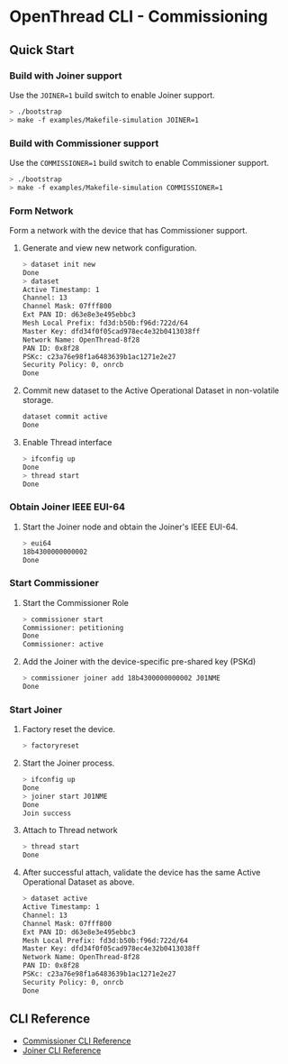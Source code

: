 # OpenThread CLI - Commissioning

## Quick Start

### Build with Joiner support

Use the `JOINER=1` build switch to enable Joiner support.

```bash
> ./bootstrap
> make -f examples/Makefile-simulation JOINER=1
```

### Build with Commissioner support

Use the `COMMISSIONER=1` build switch to enable Commissioner support.

```bash
> ./bootstrap
> make -f examples/Makefile-simulation COMMISSIONER=1
```

### Form Network

Form a network with the device that has Commissioner support.

1. Generate and view new network configuration.

    ```bash
    > dataset init new
    Done
    > dataset
    Active Timestamp: 1
    Channel: 13
    Channel Mask: 07fff800
    Ext PAN ID: d63e8e3e495ebbc3
    Mesh Local Prefix: fd3d:b50b:f96d:722d/64
    Master Key: dfd34f0f05cad978ec4e32b0413038ff
    Network Name: OpenThread-8f28
    PAN ID: 0x8f28
    PSKc: c23a76e98f1a6483639b1ac1271e2e27
    Security Policy: 0, onrcb
    Done
    ```

2. Commit new dataset to the Active Operational Dataset in non-volatile storage.

    ```bash
    dataset commit active
    Done
    ```

3. Enable Thread interface

    ```bash
    > ifconfig up
    Done
    > thread start
    Done
    ```

### Obtain Joiner IEEE EUI-64

1. Start the Joiner node and obtain the Joiner's IEEE EUI-64.

   ```bash
   > eui64
   18b4300000000002
   Done
   ```

### Start Commissioner

1. Start the Commissioner Role

   ```bash
   > commissioner start
   Commissioner: petitioning
   Done
   Commissioner: active
   ```

2. Add the Joiner with the device-specific pre-shared key (PSKd)

   ```bash
   > commissioner joiner add 18b4300000000002 J01NME
   Done
   ```

### Start Joiner

1. Factory reset the device.

   ```bash
   > factoryreset
   ```

2. Start the Joiner process.

   ```bash
   > ifconfig up
   Done
   > joiner start J01NME
   Done
   Join success
   ```

3. Attach to Thread network

   ```bash
   > thread start
   Done
   ```

4. After successful attach, validate the device has the same Active Operational Dataset as above.

   ```bash
   > dataset active
   Active Timestamp: 1
   Channel: 13
   Channel Mask: 07fff800
   Ext PAN ID: d63e8e3e495ebbc3
   Mesh Local Prefix: fd3d:b50b:f96d:722d/64
   Master Key: dfd34f0f05cad978ec4e32b0413038ff
   Network Name: OpenThread-8f28
   PAN ID: 0x8f28
   PSKc: c23a76e98f1a6483639b1ac1271e2e27
   Security Policy: 0, onrcb
   Done
   ```

## CLI Reference

- [Commissioner CLI Reference](README_COMMISSIONER.md)
- [Joiner CLI Reference](README_JOINER.md)
